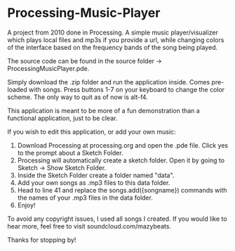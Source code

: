 # Processing-Music-Player
A project from 2010 done in Processing. A simple music player/visualizer which plays local files and mp3s if you provide a url, while changing colors of the interface based on the frequency bands of the song being played.

The source code can be found in the source folder -> ProcessingMusicPlayer.pde.

Simply download the .zip folder and run the application inside. Comes pre-loaded with songs.
Press buttons 1-7 on your keyboard to change the color scheme.
The only way to quit as of now is alt-f4.

This application is meant to be more of a fun demonstration than a functional application, just to be clear.

If you wish to edit this application, or add your own music:

1. Download Processing at processing.org and open the .pde file. Click yes to the prompt about a Sketch Folder.
2. Processing will automatically create a sketch folder. Open it by going to Sketch -> Show Sketch Folder.
3. Inside the Sketch Folder create a folder named "data".
4. Add your own songs as .mp3 files to this data folder.
5. Head to line 41 and replace the songs.add({songname}) commands with the names of your .mp3 files in the data folder.
6. Enjoy!

To avoid any copyright issues, I used all songs I created.
If you would like to hear more, feel free to visit soundcloud.com/mazybeats.

Thanks for stopping by!
